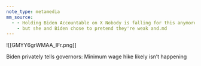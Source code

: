 ```yaml
---
note_type: metamedia
mm_source:
  - - Holding Biden Accountable on X Nobody is falling for this anymore. We know that Kamala could've overruled the parliamentarian's non-binding advice to get it passed when they had majorities
    - but she and Biden chose to pretend they're weak and.md
---
```


![[GMYY6grWMAA_IFr.png]]

Biden privately tells governors:
Minimum wage hike likely isn’t
happening



